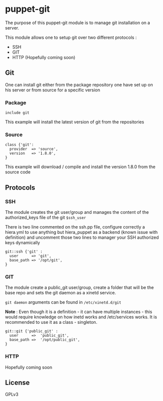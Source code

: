 puppet-git
==========

The purpose of this puppet-git module is to manage git installation on a server.

This module allows one to setup git over two different protocols :

  * SSH
  * GIT
  * HTTP (Hopefully coming soon)

## Git

One can install git either from the package repository one have set up on his server or from source for a specific version

### Package

```
include git
```

This example will install the latest version of git from the repositories

### Source

```
class {'git':
  provider  => 'source',
  version   => '1.8.0',
}
```

This example will download / compile and install the version 1.8.0 from the source code

## Protocols

### SSH

The module creates the git user/group and manages the content of the authorized_keys file of the git `$ssh_user`

There is two line commented on the ssh.pp file, configure correctly a hiera.yml to use anything but hiera_puppet
as a backend (known issue with definition) and uncomment those two lines to manager your SSH authorized keys dynamically

```
git::ssh {'git' :
  user      => 'git',
  base_path => '/opt/git',
}
```

### GIT

The module create a public_git user/group, create a folder that will be the base repo and sets the git daemon as a xinetd service.

`git daemon` arguments can be found in `/etc/xinetd.d/git`

**Note** : Even though it is a definition - it can have multiple instances - this would require knowledge on how inetd works and /etc/services works.
It is recommended to use it as a class - singleton.

```
git::git {'public_git' :
  user      =>  'public_git',
  base_path =>  '/opt/public_git',
}
```

### HTTP

Hopefully coming soon

## License

GPLv3
